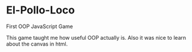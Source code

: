 # El-Pollo-Loco
First OOP JavaScript Game

This game taught me how useful OOP actually is.
Also it was nice to learn about the canvas in html.

